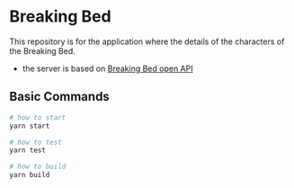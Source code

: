 # Breaking Bed

This repository is for the application where the details of the characters of the Breaking Bed.

- the server is based on [Breaking Bed open API](https://github.com/timbiles/Breaking-Bad--API)

## Basic Commands
```bash
# how to start
yarn start 

# how to test
yarn test

# how to build
yarn build
```